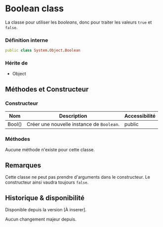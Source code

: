 # Boolean class

La classe pour utiliser les *booleans*, donc pour traiter les valeurs `true` et `false`.

### Définition interne

```ruby
public class System.Object.Boolean
```

### Hérite de

- Object

## Méthodes et Constructeur

### Constructeur

| Nom    | Description                               | Accessibilité |
| ------ | ----------------------------------------- | ------------- |
| Bool() | Créer une nouvelle instance de `Boolean`. | public        |

### Méthodes

Aucune méthode n'existe pour cette classe.

## Remarques

Cette classe ne peut pas prendre d'arguments dans le constructeur.
Le constructeur ainsi vaudra toujours `false`.

## Historique & disponibilité

Disponible depuis la version [À inserer].

Aucun changement majeur depuis.

